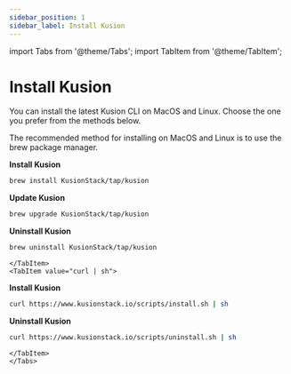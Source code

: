 ```yaml
---
sidebar_position: 1
sidebar_label: Install Kusion
---
```

import Tabs from '@theme/Tabs';
import TabItem from '@theme/TabItem';

# Install Kusion

You can install the latest Kusion CLI on MacOS and Linux. Choose the one you prefer from the methods below.

<Tabs>
<TabItem value="Homebrew" >

The recommended method for installing on MacOS and Linux is to use the brew package manager.

**Install Kusion**

```bash
brew install KusionStack/tap/kusion
```

**Update Kusion**

```bash
brew upgrade KusionStack/tap/kusion
```

**Uninstall Kusion**

```bash
brew uninstall KusionStack/tap/kusion
```

```mdx-code-block
</TabItem>
<TabItem value="curl | sh">
```

**Install Kusion**

```bash
curl https://www.kusionstack.io/scripts/install.sh | sh
```

**Uninstall Kusion**

```bash
curl https://www.kusionstack.io/scripts/uninstall.sh | sh
```

```mdx-code-block
</TabItem>
</Tabs>
```
